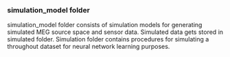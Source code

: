 ### simulation_model folder ###

simulation_model folder consists of simulation models for generating simulated MEG source space and sensor data. Simulated data gets stored in simulated folder. Simulation folder contains procedures for simulating a throughout dataset for neural network learning purposes.
